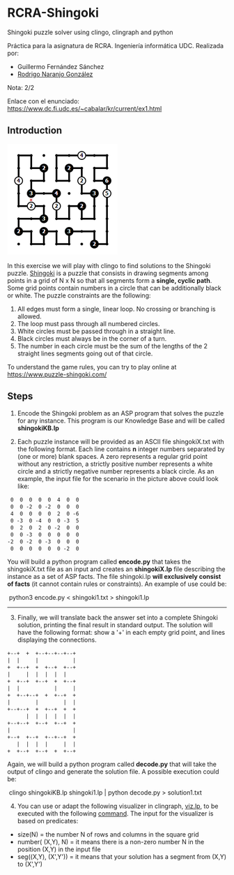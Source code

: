 # RCRA-Shingoki

Shingoki puzzle solver using clingo, clingraph and python

Práctica para la asignatura de RCRA. Ingeniería informática UDC. 
Realizada por:
- Guillermo Fernández Sánchez
- [Rodrigo Naranjo González](https://github.com/rng1)

Nota: 2/2

Enlace con el enunciado: https://www.dc.fi.udc.es/~cabalar/kr/current/ex1.html


## Introduction

![](./shingoki_example.png)

In this exercise we will play with clingo to find solutions to the Shingoki puzzle. [Shingoki](https://www.puzzle-shingoki.com/) is a puzzle that consists in drawing segments among points in a grid of N x N so that all segments form a **single, cyclic path**. Some grid points contain numbers in a circle that can be additionally black or white. The puzzle constraints are the following:

1. All edges must form a single, linear loop. No crossing or branching is allowed.
2. The loop must pass through all numbered circles.
3. White circles must be passed through in a straight line.
4. Black circles must always be in the corner of a turn.
5. The number in each circle must be the sum of the lengths of the 2 straight lines segments going out of that circle.

To understand the game rules, you can try to play online at https://www.puzzle-shingoki.com/

##  Steps

1. Encode the Shingoki problem as an ASP program that solves the puzzle for any instance. This program is our Knowledge Base and will be called **shingokiKB.lp**

   

2. Each puzzle instance will be provided as an ASCII file shingokiX.txt with the following format. Each line contains **n** integer numbers separated by (one or more) blank spaces. A zero represents a regular grid point without any restriction, a strictly positive number represents a white circle and a strictly negative number represents a black circle. As an example, the input file for the scenario in the picture above could look like:

```
 0  0  0  0  0  4  0  0
 0  0 -2  0 -2  0  0  0
 4  0  0  0  0  2  0 -6
 0 -3  0 -4  0  0 -3  5
 0  2  0  2  0 -2  0  0
 0  0 -3  0  0  0  0  0
-2  0 -2  0 -3  0  0  0
 0  0  0  0  0  0 -2  0
```

You will build a python program called **encode.py** that takes the shingokiX.txt file as an input and creates an **shingokiX.lp** file describing the instance as a set of ASP facts. The file shingoki.lp **will exclusively consist of facts** (it cannot contain rules or constraints). An example of use could be:

​    python3 encode.py < shingoki1.txt > shingoki1.lp

------

3. Finally, we will translate back the answer set into a complete Shingoki solution, printing the final result in standard output. The solution will have the following format: show a '+' in each empty grid point, and lines displaying the connections.

```
+--+  +  +--+--+--+--+
|  |     |           |
+  +--+  +  +--+  +--+
|     |  |  |  |  |
+  +--+  +--+  +  +--+
|  |           |     |
+  +--+--+  +  +--+  +
|        |        |  |
+--+--+  +  +--+  +  +
      |  |  |  |  |  |
+--+--+  +--+  +--+  +
|                    |
+--+  +--+  +--+--+  +
   |  |  |  |     |  |
+  +--+  +--+  +  +--+
```

Again, we will build a python program called **decode.py** that will take the output of clingo and generate the solution file. A possible execution could be:

​    clingo shingokiKB.lp shingoki1.lp | python decode.py > solution1.txt

4. You can use or adapt the following visualizer in clingraph, [viz.lp](./viz.lp), to be executed with the following [command](./command). The input for the visualizer is based on predicates:

- size(N) = the number N of rows and columns in the square grid
- number( (X,Y), N) = it means there is a non-zero number N in the position (X,Y) in the input file
- seg((X,Y), (X',Y')) = it means that your solution has a segment from (X,Y) to (X',Y')



